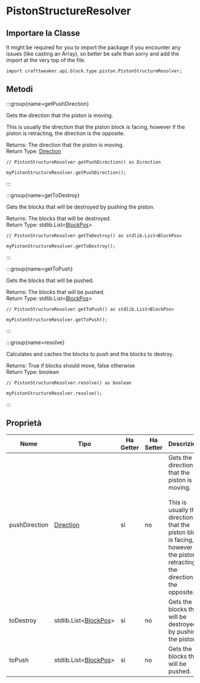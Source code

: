 # PistonStructureResolver

## Importare la Classe

It might be required for you to import the package if you encounter any issues (like casting an Array), so better be safe than sorry and add the import at the very top of the file.
```zenscript
import crafttweaker.api.block.type.piston.PistonStructureResolver;
```


## Metodi

:::group{name=getPushDirection}

Gets the direction that the piston is moving.

 This is usually the direction that the piston block is facing, however if the piston is retracting, the direction is the opposite.

Returns: The direction that the piston is moving.  
Return Type: [Direction](/vanilla/api/util/direction/Direction)

```zenscript
// PistonStructureResolver.getPushDirection() as Direction

myPistonStructureResolver.getPushDirection();
```

:::

:::group{name=getToDestroy}

Gets the blocks that will be destroyed by pushing the piston.

Returns: The blocks that will be destroyed.  
Return Type: stdlib.List&lt;[BlockPos](/vanilla/api/util/math/BlockPos)&gt;

```zenscript
// PistonStructureResolver.getToDestroy() as stdlib.List<BlockPos>

myPistonStructureResolver.getToDestroy();
```

:::

:::group{name=getToPush}

Gets the blocks that will be pushed.

Returns: The blocks that will be pushed.  
Return Type: stdlib.List&lt;[BlockPos](/vanilla/api/util/math/BlockPos)&gt;

```zenscript
// PistonStructureResolver.getToPush() as stdlib.List<BlockPos>

myPistonStructureResolver.getToPush();
```

:::

:::group{name=resolve}

Calculates and caches the blocks to push and the blocks to destroy.

Returns: True if blocks should move, false otherwise  
Return Type: boolean

```zenscript
// PistonStructureResolver.resolve() as boolean

myPistonStructureResolver.resolve();
```

:::


## Proprietà

| Nome          | Tipo                                                                       | Ha Getter | Ha Setter | Descrizione                                                                                                                                                                                                  |
| ------------- | -------------------------------------------------------------------------- | --------- | --------- | ------------------------------------------------------------------------------------------------------------------------------------------------------------------------------------------------------------ |
| pushDirection | [Direction](/vanilla/api/util/direction/Direction)                         | sì        | no        | Gets the direction that the piston is moving. <br />  <br />  This is usually the direction that the piston block is facing, however if the piston is retracting, the direction is the opposite. |
| toDestroy     | stdlib.List&lt;[BlockPos](/vanilla/api/util/math/BlockPos)&gt; | sì        | no        | Gets the blocks that will be destroyed by pushing the piston.                                                                                                                                                |
| toPush        | stdlib.List&lt;[BlockPos](/vanilla/api/util/math/BlockPos)&gt; | sì        | no        | Gets the blocks that will be pushed.                                                                                                                                                                         |

